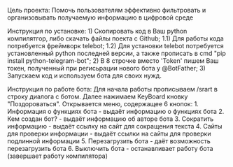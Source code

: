   Цель проекта: 
    Помочь пользователям эффективно фильтровать и организовывать получаемую информацию в цифровой среде

  Инструкция по установке:
    1) Скопировать код в Ваш python компилятгор, либо скачать файлы поекта с Github;
      1.1) Для работы кода потребуется фреймворк telebot;
      1.2) Для установки telebot потребуется установленный python последней версии, а также прописать в cmd "pip install python-telegram-bot";
    2) В 8 строчке вместо 'Token' пишем Ваш токен, полученный при регисьрации нового бота у @BotFather;
    3) Запускаем код и используем бота для своих нужд.
    
  Инструкция по работе бота:
    Для начала работы прописываем /srart в строку диалога с ботом.
    Далее нажимаем KeyBoard кновку "Поздороваться".
    Открывается меню, содержащее 6 кнопок:
       1. Информация о функциях бота - выдаёт информацию о функциях бота
       2. Кем создан бот? - выдаёт информацию об авторе бота
       3. Сократить информацию - выдаёт ссылку на сайт для сокращения текста
       4. Сайты для проверки информации - выдаёт ссылки на сайты для проверки подлинной информации
       5. Перезагрузить бота - даёт возможность перезагрузить бота
       6. Выключить бота - останавливает работу бота (завершает работу компилятора)
